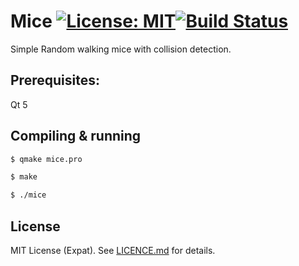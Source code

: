 Mice [![License: MIT](https://img.shields.io/badge/License-MIT-yellow.svg)](https://opensource.org/licenses/MIT)[<img alt="Build Status" src="https://travis-ci.org/raviq/Mice.svg?branch=master">][travis-url]
=
Simple Random walking mice with collision detection.


## Prerequisites:

Qt 5

## Compiling & running

```sh
$ qmake mice.pro

$ make

$ ./mice
```


License
-------
MIT License (Expat). See [LICENCE.md](LICENCE.md) for details.

[travis-url]: https://travis-ci.org/raviq/Mice

